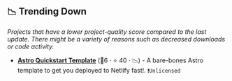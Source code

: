 ## 📉 Trending Down

_Projects that have a lower project-quality score compared to the last update. There might be a variety of reasons such as decreased downloads or code activity._

- <b><a href="https://github.com/netlify-templates/astro-quickstart">Astro Quickstart Template</a></b> (🥇6 ·  ⭐ 40 · 📉) - A bare-bones Astro template to get you deployed to Netlify fast!. <code>❗Unlicensed</code>

